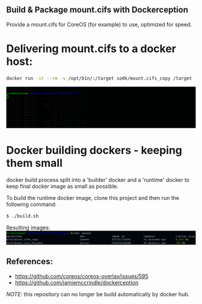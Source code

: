 ## Build & Package mount.cifs with Dockerception

Provide a mount.cifs for CoreOS (for example) to use, optimized for speed.

# Delivering mount.cifs to a docker host:

```bash
docker run -it --rm -v /opt/bin/:/target so0k/mount.cifs_copy /target
```

![demo](images/demo.gif "demo")

# Docker building dockers - keeping them small

docker build process split into a 'builder' docker and a 'runtime' 
docker to keep final docker image as small as possible.

To build the runtime docker image, clone this project and then
run the following command:

```bash
$ ./build.sh
```

Resulting images:
![size difference](images/size_difference.png "size difference")

## References:

- https://github.com/coreos/coreos-overlay/issues/595
- https://github.com/jamiemccrindle/dockerception

*NOTE*: this repository can no longer be build automatically by docker hub.